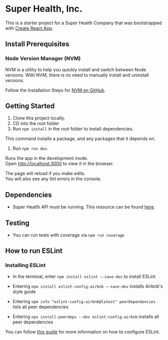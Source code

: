 # Super Health, Inc.

This is a starter project for a Super Health Company that was bootstrapped with [Create React App](https://github.com/facebook/create-react-app).

## Install Prerequisites

### Node Version Manager (NVM)

NVM is a utility to help you quickly install and switch between Node versions. With NVM, there is no need to manually install and uninstall versions.

Follow the Installation Steps for [NVM on GitHub](https://github.com/coreybutler/nvm-windows).

## Getting Started

1. Clone this project locally.
1. CD into the root folder
1. Run `npm install` in the root folder to install dependencies.

This command installs a package, and any packages that it depends on.

1. Run `npm run dev`.

Runs the app in the development mode.\
Open [http://localhost:3000](http://localhost:3000) to view it in the browser.

The page will reload if you make edits.\
You will also see any lint errors in the console.

## Dependencies
* Super Health API must be running. This resource can be found [here](https://gitlab.ce.catalyte.io/training/cycleworkinggroups/nationwide/associates/james-dimer/final-project/super-health-api).

## Testing

* You can run tests with coverage via `npm run coverage`

## How to run ESLint

### Installing ESLint

- In the terminal, enter `npm install eslint —-save-dev` to install ESLint

- Entering `npm install eslint-config-airbnb —-save-dev` installs Airbnb's style guide
- Entering `npm info “eslint-config-airbnb@latest" peerDependencies` lists all peer dependencies
- Entering `npx install-peerdeps --dev eslint-config-airbnb` installs all peer dependencies

You can follow [this guide](https://medium.com/@Tunmise/set-up-eslint-with-airbnb-style-guide-in-5-minutes-d7b4cc5707f8) for more information on how to configure ESLint.
